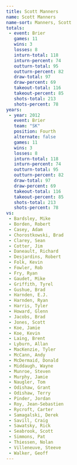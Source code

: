 ```yaml
---
title: Scott Manners
name: Scott Manners
name-sort: Manners, Scott
totals:
 - event: Brier
   games: 11
   wins: 3
   losses: 8
   inturn-total: 118
   inturn-percent: 74
   outturn-total: 95
   outturn-percent: 82
   draw-total: 97
   draw-percent: 69
   takeout-total: 116
   takeout-percent: 85
   shots-total: 213
   shots-percent: 78
years:
 - year: 2012
   event: Brier
   team: "SK"
   position: Fourth
   alternate: false
   games: 11
   wins: 3
   losses: 8
   inturn-total: 118
   inturn-percent: 74
   outturn-total: 95
   outturn-percent: 82
   draw-total: 97
   draw-percent: 69
   takeout-total: 116
   takeout-percent: 85
   shots-total: 213
   shots-percent: 78
vs:
 - Bardsley, Mike
 - Borden, Robert
 - Casey, Adam
 - Chorostkowski, Brad
 - Clarey, Sean
 - Cotter, Jim
 - Daneault, Richard
 - Desjardins, Robert
 - Folk, Kevin
 - Fowler, Rob
 - Fry, Ryan
 - Gaudet, Mike
 - Griffith, Tyrel
 - Gushue, Brad
 - Harnden, E.J.
 - Harnden, Ryan
 - Harris, Tyler
 - Howard, Glenn
 - Jacobs, Brad
 - Jones, Scott
 - Koe, Jamie
 - Koe, Kevin
 - Laing, Brent
 - Lyburn, Allan
 - MacKenzie, Tyler
 - McCann, Andy
 - McDermaid, Donald
 - Middaugh, Wayne
 - Munroe, Steven
 - Murphy, Jamie
 - Naugler, Tom
 - Odishaw, Grant
 - Odishaw, Terry
 - Pinder, Jordan
 - Roy, Jean-Sebastien
 - Rycroft, Carter
 - Samagalski, Derek
 - Savill, Craig
 - Sawatsky, Rick
 - Seabrook, Scott
 - Simmons, Pat
 - Thiessen, Nolan
 - Villeneuve, Steeve
 - Walker, Geoff
---
```

